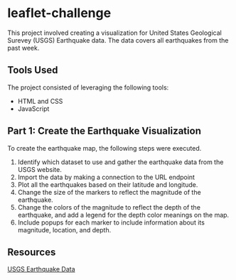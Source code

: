 # leaflet-challenge

This project involved creating a visualization for United States Geological Surevey (USGS) Earthquake data. The data covers all earthquakes from the past week. 

## Tools Used
The project consisted of leveraging the following tools:
- HTML and CSS
- JavaScript

## Part 1: Create the Earthquake Visualization
To create the earthquake map, the following steps were executed.

1. Identify which dataset to use and gather the earthquake data from the USGS website. 
2. Import the data by making a connection to the URL endpoint
3. Plot all the earthquakes based on their latitude and longitude. 
4. Change the size of the markers to reflect the magnitude of the earthquake. 
5. Change the colors of the magnitude to reflect the depth of the earthquake, and add a legend for the depth color meanings on the map. 
6. Include popups for each marker to include information about its magnitude, location, and depth. 

## Resources
[USGS Earthquake Data](https://earthquake.usgs.gov/earthquakes/feed/v1.0/geojson.php)